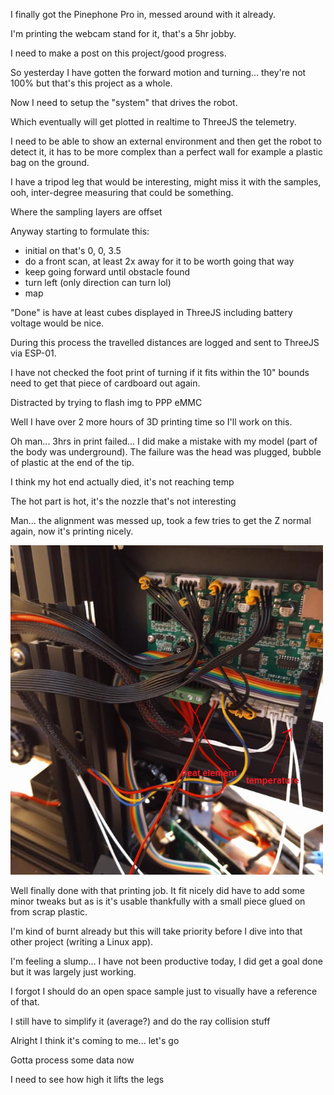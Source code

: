 I finally got the Pinephone Pro in, messed around with it already.

I'm printing the webcam stand for it, that's a 5hr jobby.

I need to make a post on this project/good progress.

So yesterday I have gotten the forward motion and turning... they're not 100% but that's this project as a whole.

Now I need to setup the "system" that drives the robot.

Which eventually will get plotted in realtime to ThreeJS the telemetry.

I need to be able to show an external environment and then get the robot to detect it, it has to be more complex than a perfect wall for example a plastic bag on the ground.

I have a tripod leg that would be interesting, might miss it with the samples, ooh, inter-degree measuring that could be something.

Where the sampling layers are offset

Anyway starting to formulate this:

- initial on that's 0, 0, 3.5
- do a front scan, at least 2x away for it to be worth going that way
- keep going forward until obstacle found
- turn left (only direction can turn lol)
- map

"Done" is have at least cubes displayed in ThreeJS including battery voltage would be nice.

During this process the travelled distances are logged and sent to ThreeJS via ESP-01.

I have not checked the foot print of turning if it fits within the 10" bounds need to get that piece of cardboard out again.

Distracted by trying to flash img to PPP eMMC

Well I have over 2 more hours of 3D printing time so I'll work on this.

Oh man... 3hrs in print failed... I did make a mistake with my model (part of the body was underground). The failure was the head was plugged, bubble of plastic at the end of the tip.

I think my hot end actually died, it's not reaching temp

The hot part is hot, it's the nozzle that's not interesting

Man... the alignment was messed up, took a few tries to get the Z normal again, now it's printing nicely.

<img src="../../media/03-04-2022--replace-hot-end.png" width="500"/>

Well finally done with that printing job. It fit nicely did have to add some minor tweaks but as is it's usable thankfully with a small piece glued on from scrap plastic.

I'm kind of burnt already but this will take priority before I dive into that other project (writing a Linux app).

I'm feeling a slump... I have not been productive today, I did get a goal done but it was largely just working.

I forgot I should do an open space sample just to visually have a reference of that.

I still have to simplify it (average?) and do the ray collision stuff

Alright I think it's coming to me... let's go

Gotta process some data now

I need to see how high it lifts the legs

